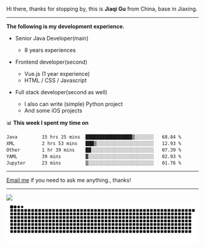 Hi there, thanks for stopping by, this is **Jiaqi Gu** from China, base in Jiaxing.

---

**The following is my development experience.**

- Senior Java Developer(main)
  - 8 years experiences

- Frontend developer(second)
  - Vue.js (1 year experience)
  - HTML / CSS / Javascript
  
- Full stack developer(second as well)
  - I also can write (simple) Python project
  - And some iOS projects

📊 **This week I spent my time on**
<!--START_SECTION:waka-->

```txt
Java         15 hrs 25 mins  █████████████████▒░░░░░░░   68.84 %
XML          2 hrs 53 mins   ███▒░░░░░░░░░░░░░░░░░░░░░   12.93 %
Other        1 hr 39 mins    ██░░░░░░░░░░░░░░░░░░░░░░░   07.39 %
YAML         39 mins         ▓░░░░░░░░░░░░░░░░░░░░░░░░   02.93 %
Jupyter      23 mins         ▒░░░░░░░░░░░░░░░░░░░░░░░░   01.76 %
```

<!--END_SECTION:waka-->

---

[Email me](mailto:htk2klwgr@mozmail.com?subject=Hiring_from_GitHub) if you need to ask me anything., thanks!

---

![]( https://visitor-badge.glitch.me/badge?page_id=githubgujiaqi)
![]( https://github.com/droid-Q/droid-Q/raw/output/github-contribution-grid-snake.svg#gh-dark-mode-only)
